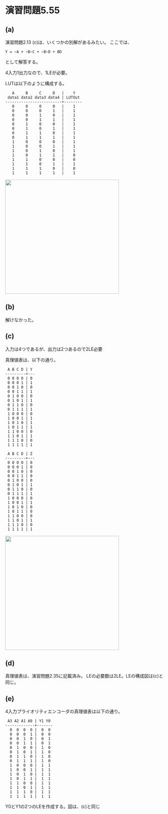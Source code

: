 # 演習問題5.55

## (a)

演習問題2.13 (c)は、いくつかの別解があるみたい。
ここでは、
```
Y = ~A + ~B~C + ~B~D + BD
```
として解答する。

4入力1出力なので、1LEが必要。

LUTは以下のように構成する。
```
   A     B     C     D   |    Y
 data1 data2 data3 data4 | LUTOut
-------------------------+--------
   0     0     0     0   |    1
   0     0     0     1   |    1
   0     0     1     0   |    1
   0     0     1     1   |    1
   0     1     0     0   |    1
   0     1     0     1   |    1
   0     1     1     0   |    1
   0     1     1     1   |    1
   1     0     0     0   |    1
   1     0     0     1   |    1
   1     0     1     0   |    1
   1     0     1     1   |    0
   1     1     0     0   |    0
   1     1     0     1   |    1
   1     1     1     0   |    0
   1     1     1     1   |    1
```

<img src="https://horie-t.github.io/DigitalDesignAndComputerArchitecture-Ans/images/ex5-55/ex5-55-a-LE.svg" width="360px" />




## (b)

解けなかった。

## (c)

入力は4つであるが、出力は2つあるので2LE必要

真理値表は、以下の通り。

```
 A B C D | Y
---------+---
 0 0 0 0 | 0
 0 0 0 1 | 1
 0 0 1 0 | 0
 0 0 1 1 | 1
 0 1 0 0 | 0
 0 1 0 1 | 1
 0 1 1 0 | 0
 0 1 1 1 | 1
 1 0 0 0 | 0
 1 0 0 1 | 1
 1 0 1 0 | 1
 1 0 1 1 | 1
 1 1 0 0 | 0
 1 1 0 1 | 1
 1 1 1 0 | 0
 1 1 1 1 | 1
```

```
 A B C D | Z
---------+---
 0 0 0 0 | 0
 0 0 0 1 | 0
 0 0 1 0 | 0
 0 0 1 1 | 0
 0 1 0 0 | 0
 0 1 0 1 | 1
 0 1 1 0 | 0
 0 1 1 1 | 1
 1 0 0 0 | 0
 1 0 0 1 | 1
 1 0 1 0 | 0
 1 0 1 1 | 0
 1 1 0 0 | 0
 1 1 0 1 | 1
 1 1 1 0 | 0
 1 1 1 1 | 1
```

<img src="https://horie-t.github.io/DigitalDesignAndComputerArchitecture-Ans/images/ex5-55/ex5-55-c-LE.svg" width="360px" />


## (d)

真理値表は、演習問題2.35に記載済み。
LEの必要数は2LE。LEの構成図は(c)と同じ。

## (e)

4入力プライオリティエンコーダの真理値表は以下の通り。

```
 A3 A2 A1 A0 | Y1 Y0
-------------+-------
  0  0  0  0 |	0  0
  0  0  0  1 |	0  0
  0  0  1  0 |	0  1
  0  0  1  1 |	0  1
  0  1  0  0 | 	1  0
  0  1  0  1 |	1  0
  0  1  1  0 |	1  0
  0  1  1  1 |	1  0
  1  0  0  0 |	1  1
  1  0  0  1 |	1  1
  1  0  1  0 |	1  1
  1  0  1  1 |	1  1
  1  1  0  0 |	1  1
  1  1  0  1 |	1  1
  1  1  1  0 |	1  1
  1  1  1  1 |	1  1
```

Y0とY1の2つのLEを作成する。図は、(c)と同じ
